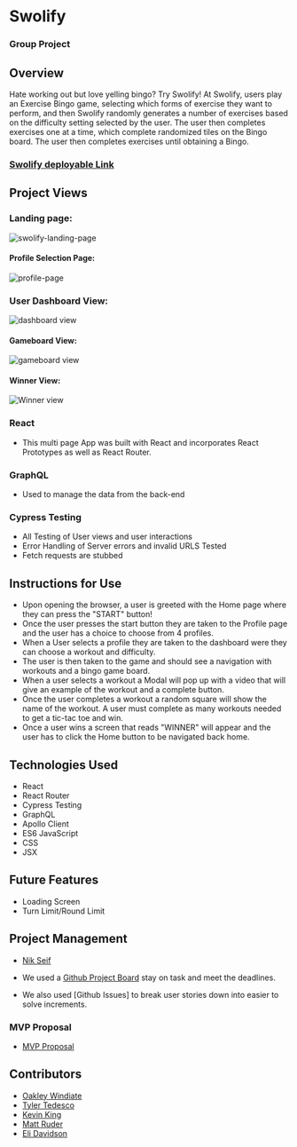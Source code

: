 # Swolify


### Group Project

## Overview

Hate working out but love yelling bingo? Try Swolify! At Swolify, users play an Exercise Bingo game, selecting which forms of exercise they want to perform, and then Swolify randomly generates a number of exercises based on the difficulty setting selected by the user. The user then completes exercises one at a time, which complete randomized tiles on the Bingo board. The user then completes exercises until obtaining a Bingo.

### [Swolify deployable Link](https://swolify-client.herokuapp.com/)


## Project Views

### Landing page:

![swolify-landing-page](https://media.giphy.com/media/iT3WKqBJIob2NUEvyT/giphy.gif)

#### Profile Selection Page:

![profile-page](https://media.giphy.com/media/F1934rL6H5meItmG4P/giphy.gif)

### User Dashboard View:

![dashboard view](https://media.giphy.com/media/Tbqm4n4HogRE3tARNr/giphy.gif)

#### Gameboard View:

![gameboard view](https://media.giphy.com/media/N9twgo08X61Epll4cL/giphy.gif)

#### Winner View:

![Winner view](https://media.giphy.com/media/zIXEosRfbumEgJi7ck/giphy.gif)

### React


- This multi page App was built with React and incorporates React Prototypes as well as React Router.

### GraphQL

- Used to manage the data from the back-end

### Cypress Testing


- All Testing of User views and user interactions
- Error Handling of Server errors and invalid URLS Tested
- Fetch requests are stubbed


## Instructions for Use


- Upon opening the browser, a user is greeted with the Home page where they can press the "START" button!
- Once the user presses the start button they are taken to the Profile page and the user has a choice to choose from 4 profiles.
- When a User selects a profile they are taken to the dashboard were they can choose a workout and difficulty.
- The user is then taken to the game and should see a navigation with workouts and a bingo game board.
- When a user selects a workout a Modal will pop up with a video that will give an example of the workout and a complete button.
- Once the user completes a workout a random square will show the name of the workout. A user must complete as many workouts needed to get a tic-tac toe and win.
- Once a user wins a screen that reads "WINNER" will appear and the user has to click the Home button to be navigated back home.  

## Technologies Used


- React
- React Router
- Cypress Testing
- GraphQL
- Apollo Client
- ES6 JavaScript
- CSS
- JSX


## Future Features

- Loading Screen
- Turn Limit/Round Limit

## Project Management

- [Nik Seif](https://github.com/niksseif)


- We used a [Github Project Board](https://github.com/orgs/Swolify/projects/3) stay on task and meet the deadlines.
- We also used [Github Issues] to break user stories down into easier to solve increments.

### MVP Proposal

- [MVP Proposal](https://docs.google.com/document/d/1UgQW5J5aqwrye_B-zLWctDWc9VPOZbbXJ-iGJ99Kv8Q/edit?usp=sharing)


## Contributors

- [Oakley Windiate](https://github.com/oakleywindiate)
- [Tyler Tedesco](https://github.com/sted1994)
- [Kevin King](https://github.com/King13k)
- [Matt Ruder](https://github.com/mattruder)
- [Eli Davidson](https://github.com/elleshadow)
